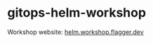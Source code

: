 # gitops-helm-workshop

Workshop website: [helm.workshop.flagger.dev](https://helm.workshop.flagger.dev/)
